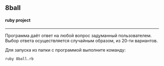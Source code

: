 ## 8ball
#### ruby project

--------------
Программа даёт ответ на любой вопрос задуманный пользователем.
Выбор ответа осуществляется случайным образом, из 20-ти вариантов.

Для запуска из папки с программой выполните команду:

```
ruby 8ball.rb
```

